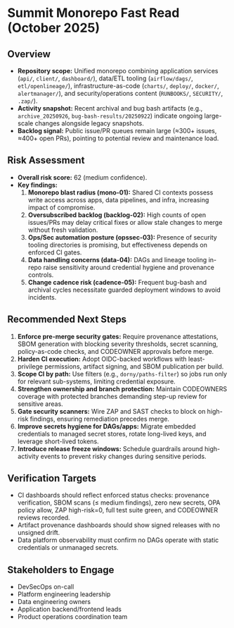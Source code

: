 # Summit Monorepo Fast Read (October 2025)

## Overview
- **Repository scope:** Unified monorepo combining application services (`api/`, `client/`, `dashboard/`), data/ETL tooling (`airflow/dags/`, `etl/openlineage/`), infrastructure-as-code (`charts/`, `deploy/`, `docker/`, `alertmanager/`), and security/operations content (`RUNBOOKS/`, `SECURITY/`, `.zap/`).
- **Activity snapshot:** Recent archival and bug bash artifacts (e.g., `archive_20250926`, `bug-bash-results/20250922`) indicate ongoing large-scale changes alongside legacy snapshots.
- **Backlog signal:** Public issue/PR queues remain large (≈300+ issues, ≈400+ open PRs), pointing to potential review and maintenance load.

## Risk Assessment
- **Overall risk score:** 62 (medium confidence).
- **Key findings:**
  1. **Monorepo blast radius (mono-01):** Shared CI contexts possess write access across apps, data pipelines, and infra, increasing impact of compromise.
  2. **Oversubscribed backlog (backlog-02):** High counts of open issues/PRs may delay critical fixes or allow stale changes to merge without fresh validation.
  3. **Ops/Sec automation posture (opssec-03):** Presence of security tooling directories is promising, but effectiveness depends on enforced CI gates.
  4. **Data handling concerns (data-04):** DAGs and lineage tooling in-repo raise sensitivity around credential hygiene and provenance controls.
  5. **Change cadence risk (cadence-05):** Frequent bug-bash and archival cycles necessitate guarded deployment windows to avoid incidents.

## Recommended Next Steps
1. **Enforce pre-merge security gates:** Require provenance attestations, SBOM generation with blocking severity thresholds, secret scanning, policy-as-code checks, and CODEOWNER approvals before merge.
2. **Harden CI execution:** Adopt OIDC-backed workflows with least-privilege permissions, artifact signing, and SBOM publication per build.
3. **Scope CI by path:** Use filters (e.g., `dorny/paths-filter`) so jobs run only for relevant sub-systems, limiting credential exposure.
4. **Strengthen ownership and branch protection:** Maintain CODEOWNERS coverage with protected branches demanding step-up review for sensitive areas.
5. **Gate security scanners:** Wire ZAP and SAST checks to block on high-risk findings, ensuring remediation precedes merge.
6. **Improve secrets hygiene for DAGs/apps:** Migrate embedded credentials to managed secret stores, rotate long-lived keys, and leverage short-lived tokens.
7. **Introduce release freeze windows:** Schedule guardrails around high-activity events to prevent risky changes during sensitive periods.

## Verification Targets
- CI dashboards should reflect enforced status checks: provenance verification, SBOM scans (≤ medium findings), zero new secrets, OPA policy allow, ZAP high-risk=0, full test suite green, and CODEOWNER reviews recorded.
- Artifact provenance dashboards should show signed releases with no unsigned drift.
- Data platform observability must confirm no DAGs operate with static credentials or unmanaged secrets.

## Stakeholders to Engage
- DevSecOps on-call
- Platform engineering leadership
- Data engineering owners
- Application backend/frontend leads
- Product operations coordination team
